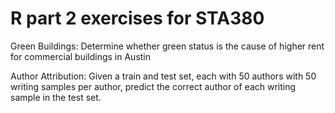 # R part 2 exercises for STA380
 
 Green Buildings: 
 Determine whether green status is the cause of higher rent for commercial buildings in Austin
 
 Author Attribution: 
 Given a train and test set, each with 50 authors with 50 writing samples per author, predict the correct author of each writing sample in the test set.
